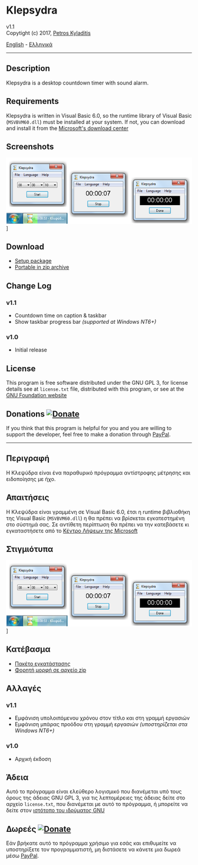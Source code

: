 # Klepsydra 
v1.1  
Copytight (c) 2017, [Petros Kyladitis](http://www.multipetros.gr)  
  
[English](#en) - [Ελληνικά](#el)

---

## <a name="en"></a> Description
Klepsydra is a desktop countdown timer with sound alarm. 

## Requirements
Klepsydra is written in Visual Basic 6.0, so the runtime library of Visual Basic (`MSVBVM60.dll`) must be installed at your system. If not, you can download and install it from the [Microsoft's download center](http://www.microsoft.com/en-us/download/details.aspx?id=24417)

## Screenshots
![Screenshot](https://raw.githubusercontent.com/multipetros/klepsydra/master/screenshot.png)]

## Download
 * [Setup package](https://github.com/multipetros/klepsydra/releases/download/v1.1/klepsydra-1.1_setup.exe)
 * [Portable in zip archive](https://github.com/multipetros/klepsydra/releases/download/v1.1/klepsydra-1.1_bin.zip)


## Change Log
### v1.1
 * Countdown time on caption & taskbar
 * Show taskbar progress bar _(supported at Windows NT6+)_
### v1.0
 * Initial release

## License
This program is free software distributed under the GNU GPL 3, for license details see at `license.txt` file, distributed with this program, or see at the [GNU Foundation website](http://www.gnu.org/licenses/)

## Donations [![Donate](https://img.shields.io/badge/Donate-PayPal-green.svg)](https://www.paypal.me/PKyladitis)
If you think that this program is helpful for you and you are willing to support the developer, feel free to  make a donation through [PayPal](https://www.paypal.me/PKyladitis).  

---

## <a name="el"></a>  Περιγραφή
Η Κλεψύδρα είναι ένα παραθυρικό πρόγραμμα αντίστροφης μέτρησης και ειδοποίησης με ήχο.

## Απαιτήσεις
Η Κλεψύδρα είναι γραμμένη σε Visual Basic 6.0, έτσι η runtime βιβλιοθήκη της Visual Basic (`MSVBVM60.dll`) η θα πρέπει να βρίσκεται εγκατεστημένη στο σύστημά σας. Σε αντίθετη περίπτωση θα πρέπει να την κατεβάσετε κι εγκαταστήσετε από το [Κέντρο Λήψεων της Microsoft](http://www.microsoft.com/en-us/download/details.aspx?id=24417)

## Στιγμιότυπα
![Στιγμιότυπο](https://raw.githubusercontent.com/multipetros/klepsydra/master/screenshot.png)]

## Κατέβασμα
 * [Πακέτο εγκατάστασης](https://github.com/multipetros/klepsydra/releases/download/v1.1/klepsydra-1.1_setup.exe)
 * [Φορητή μορφή σε αρχείο zip](https://github.com/multipetros/klepsydra/releases/download/v1.1/klepsydra-1.1_bin.zip)

## Αλλαγές
### v1.1
 * Εμφάνιση υπολοιπόμενου χρόνου στον τίτλο και στη γραμμή εργασιών
 * Εμφάνιση μπάρας προόδου στη γραμμή εργασιών _(υποστηρίζεται στα Windows NT6+)_
### v1.0
 * Αρχική έκδοση

## Άδεια
Αυτό το πρόγραμμα είναι ελεύθερο λογισμικό που διανέμεται υπό τους όρους της άδειας GNU GPL 3, για τις λεπτομέρειες της άδειας δείτε στο αρχείο `license.txt`, που διανέμεται με αυτό το πρόγραμμα, ή μπορείτε να δείτε στον [ιστότοπο του ιδρύματος GNU](http://www.gnu.org/licenses/)

## Δωρεές [![Donate](https://img.shields.io/badge/Donate-PayPal-green.svg)](https://www.paypal.me/PKyladitis)
Εάν βρήκατε αυτό το πρόγραμμα χρήσιμο για εσάς και επιθυμείτε να υποστηρίξετε τον προγραμματιστή, μη διστάσετε να κάνετε μια δωρεά μέσω [PayPal](https://www.paypal.me/PKyladitis).

